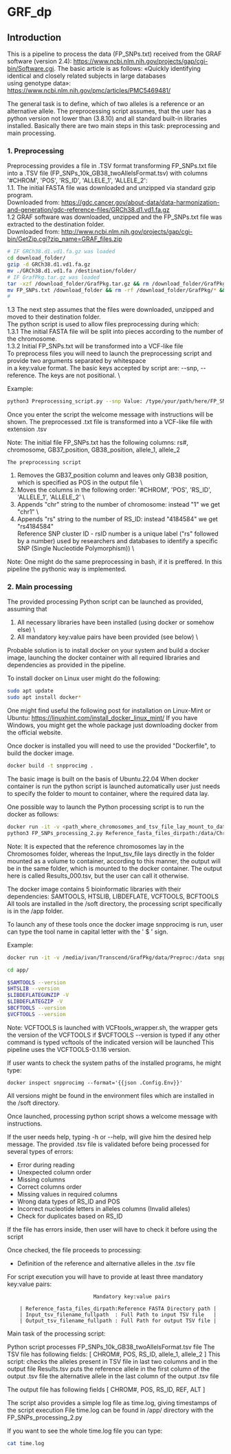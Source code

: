 # GRF_dp

## Introduction

This is a pipeline to process the data (FP_SNPs.txt) received from the GRAF software (version 2.4): 
https://www.ncbi.nlm.nih.gov/projects/gap/cgi-bin/Software.cgi.
The basic article is as follows: «Quickly identifying identical and closely related subjects in large databases \
using genotype data»: https://www.ncbi.nlm.nih.gov/pmc/articles/PMC5469481/

The general task is to define, which of two alleles is a reference or an alternative allele.
The preprocessing script assumes, that the user has a python version not lower than (3.8.10) and all standard built-in libraries installed.
Basically there are two main steps in this task: preprocessing and main processing.

### 1. Preprocessing
   Preprocessing provides a file in .TSV format transforming FP_SNPs.txt file into a .TSV file (FP_SNPs_10k_GB38_twoAllelsFormat.tsv)
   with columns '#CHROM', 'POS', 'RS_ID', 'ALLELE_1', 'ALLELE_2': \
   1.1. The initial FASTA file was downloaded and unzipped via standard gzip program. \
   Downloaded from: https://gdc.cancer.gov/about-data/data-harmonization-and-generation/gdc-reference-files/GRCh38.d1.vd1.fa.gz \
   1.2 GRAF software was downloaded, unzipped and the FP_SNPs.txt file was extracted to the destination folder. \
   Downloaded from: http://www.ncbi.nlm.nih.gov/projects/gap/cgi-bin/GetZip.cgi?zip_name=GRAF_files.zip
   ```sh
   # IF GRCh38.d1.vd1.fa.gz was loaded 
   cd download_folder/ 
   gzip -d GRCh38.d1.vd1.fa.gz
   mv ./GRCh38.d1.vd1.fa /destination/folder/
   # IF GrafPkg.tar.gz was loaded
   tar -xzf /download_folder/GrafPkg.tar.gz && rm /download_folder/GrafPkg.tar.gz
   mv FP_SNPs.txt /download_folder && rm -rf /download_folder/GrafPkg/* && mkdir /download_folder/GrafPkg/data/ && mv /download_folder/FP_SNPs.txt /download_folder/GrafPkg/data/FP_SNPs.txt
   #
   ```
   1.3 The next step assumes that the files were downloaded, unzipped and moved to their destination folder. \
   The python script is used to allow files preprocessing during which: \
     1.3.1 The initial FASTA file will be split into pieces according to the number of the chromosome. \
     1.3.2 Initial FP_SNPs.txt will be transformed into a VCF-like file \
   To preprocess files you will need to launch the preprocessing script and provide two arguments separated by whitespace \
   in a key:value format. The basic keys accepted by script are: --snp, --reference. The keys are not positional. \
   
   Example:
   ```sh
   python3 Preprocessing_script.py --snp Value: /type/your/path/here/FP_SNPs.txt --reference:/type/your/path/here/GRCh38.d1.vd1.fa
   ```
   Once you enter the script the welcome message with instructions will be shown.
   The preprocessed .txt file is transformed into a VCF-like file with extension .tsv

   Note: The initial file FP_SNPs.txt has the following columns: rs#, chromosome, GB37_position, GB38_position, allele_1, allele_2

    The preprocessing script
   1. Removes the GB37_position column and leaves only GB38 position, which is specified as POS in the output file \
   2. Moves the columns in the following order: '#CHROM', 'POS', 'RS_ID', 'ALLELE_1', 'ALLELE_2' \
   3. Appends "chr" string to the number of chromosome: instead "1" we get "chr1" \
   4. Appends "rs" string to the number of RS_ID: instead "4184584" we get "rs4184584" \
      Reference SNP cluster ID - rsID number is a unique label ("rs" followed by a number) used by researchers and databases to identify a specific SNP (Single Nucleotide Polymorphism)) \

   Note: One might do the same preprocessing in bash, if it is preffered. In this pipeline the pythonic way is implemented.

### 2. Main processing

The provided processing Python script can be launched as provided, assuming that 
1. All necessary libraries have been installed (using docker or somehow else) \
2. All mandatory key:value pairs have been provided (see below) \

Probable solution is to install docker on your system and build a docker image,
launching the docker container with all required libraries and dependencies as provided in the pipeline.

To install docker on Linux user might do the following:
```sh
sudo apt update
sudo apt install docker*
```
One might find useful the following post for installation on Linux-Mint or Ubuntu: https://linuxhint.com/install_docker_linux_mint/
If you have Windows, you might get the whole package just downloading docker from the official website.

Once docker is installed you will need to use the provided "Dockerfile", to build the docker image.
```sh
docker build -t snpprocimg .
```
The basic image is built on the basis of Ubuntu.22.04
When docker container is run the python script is launched automatically
user just needs to specify the folder to mount to container, where the required data lay.

One possible way to launch the Python processing script is to run the docker as follows:
```sh
docker run -it -v <path_where_chromosomes_and_tsv_file_lay_mount_to_data>:/data snpprocimg /bin/bash
python3 FP_SNPs_processing_2.py Reference_fasta_files_dirpath:/data/Chromosomes Input_tsv_filename_fullpath:/data/FP_SNPs_10k_GB38_twoAllelsFormat.tsv Output_tsv_filename_fullpath:/data/Results_000.tsv

```
Note: It is expected that the reference chromosomes lay in the Chromosomes folder, whereas the Input_tsv_file lays directly in the folder mounted as a volume to container,
according to this manner, the output will be in the same folder, which is mounted to the docker container. The output here is called Results_000.tsv, but the user can call it otherwise.

The docker image contains 5 bioinformatic libraries with their dependencies: SAMTOOLS, HTSLIB, LIBDEFLATE, VCFTOOLS, BCFTOOLS
All tools are installed in the /soft directory, the processing script specifically is in the /app folder.

To launch any of these tools once the docker image snpprocimg is run, user can type the tool name in capital letter with the ' $ ' sign.

Example:
```sh
docker run -it -v /media/ivan/Transcend/GrafPkg/data/Preproc:/data snpprocimg /bin/bash

cd app/

$SAMTOOLS --version
$HTSLIB --version
$LIBDEFLATEGUNZIP -V
$LIBDEFLATEGZIP -V
$BCFTOOLS --version
$VCFTOOLS --version
```
Note: VCFTOOLS is launched with VCFtools_wrapper.sh, 
the wrapper gets the version of the VCFTOOLS if $VCFTOOLS --version is typed
if any other command is typed vcftools of the indicated version will be launched
This pipeline uses the VCFTOOLS-0.1.16 version.

If user wants to check the system paths of the installed programs, he might type:
```
docker inspect snpprocimg --format='{{json .Config.Env}}'
```
All versions might be found in the environment files which are installed in the /soft directory.

Once launched, processing python script shows a welcome message with instructions.

If the user needs help, typing -h or --help, will give him the desired help message.
The provided .tsv file is validated before being processed for several types of errors:

- Error during reading
- Unexpected column order
- Missing columns
- Correct columns order
- Missing values in required columns
- Wrong data types of RS_ID and POS
- Incorrect nucleotide letters in alleles columns (Invalid alleles)
- Check for duplicates based on RS_ID

If the file has errors inside, then user will have to check it before using the script

Once checked, the file proceeds to processing:

- Definition of the reference and alternative alleles in the .tsv file

For script execution you will have to provide at least three mandatory key:value pairs:

								Mandatory key:value pairs

		| Reference_fasta_files_dirpath:Reference FASTA Directory path |
		| Input_tsv_filename_fullpath  : Full Path to input TSV file   |
		| Output_tsv_filename_fullpath : Full Path for output TSV file |

Main task of the processing script:

Python script processes FP_SNPs_10k_GB38_twoAllelsFormat.tsv file
The TSV file has following fields: 
[ CHROM#, POS, RS_ID, allele_1, allele_2 ]
This script: 
checks the alleles present in TSV file in last two columns 
and in the output file Results.tsv puts 
the reference allele in the first column of the output .tsv file
the alternative allele in the last column of the output .tsv file

The output file has following fields
[ CHROM#, POS, RS_ID, REF, ALT ]

The script also provides a simple log file as time.log, giving timestamps of the script execution
File time.log can be found in /app/ directory with the FP_SNPs_processing_2.py

If you want to see the whole time.log file you can type:
```sh
cat time.log
```
